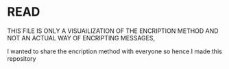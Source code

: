 # READ
THIS FILE IS ONLY A VISUAILIZATION OF THE ENCRIPTION METHOD AND NOT AN ACTUAL WAY OF ENCRIPTING MESSAGES,

I wanted to share the encription method with everyone so hence I made this repository
